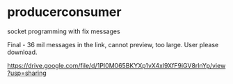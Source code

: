 # producerconsumer
socket programming with fix messages

Final - 36 mil messages in the link, cannot preview, too large. User please download.

https://drive.google.com/file/d/1PI0M065BKYXp1vX4xl9XfF9iGV8rlnYp/view?usp=sharing
